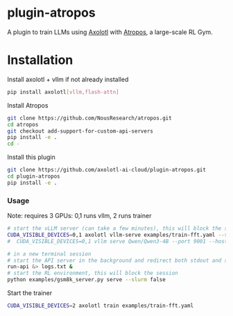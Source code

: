 # plugin-atropos

A plugin to train LLMs using [Axolotl](https://github.com/axolotl-ai-cloud/axolotl) with [Atropos](https://github.com/NousResearch/atropos), a large-scale RL Gym.

# Installation

Install axolotl + vllm if not already installed
```bash
pip install axolotl[vllm,flash-attn]
```

Install Atropos
```bash
git clone https://github.com/NousResearch/atropos.git
cd atropos
git checkout add-support-for-custom-api-servers
pip install -e .
cd -
```

Install this plugin
```bash
git clone https://github.com/axolotl-ai-cloud/plugin-atropos.git
cd plugin-atropos
pip install -e .
```

### Usage

Note: requires 3 GPUs: 0,1 runs vllm, 2 runs trainer

```bash
# start the vLLM server (can take a few minutes), this will block the session
CUDA_VISIBLE_DEVICES=0,1 axolotl vllm-serve examples/train-fft.yaml --serve-module plugin_atropos.vllm_serve
#  CUDA_VISIBLE_DEVICES=0,1 vllm serve Qwen/Qwen3-4B --port 9001 --host 0.0.0.0 --tensor-parallel-size=2 --max-model-len 4096 --kv-cache-dtype fp8

# in a new terminal session
# start the API server in the background and redirect both stdout and stderr
run-api &> logs.txt &
# start the RL environment, this will block the session
python examples/gsm8k_server.py serve --slurm false
```

Start the trainer
```bash
CUDA_VISIBLE_DEVICES=2 axolotl train examples/train-fft.yaml
```
